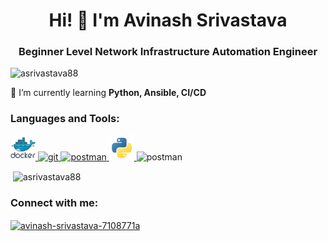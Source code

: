<h1 align="center">Hi! 👋 I'm Avinash Srivastava</h1>
<h3 align="center">Beginner Level Network Infrastructure Automation Engineer</h3>

<p align="left"> <img src="https://komarev.com/ghpvc/?username=asrivastava88&label=Profile%20views&color=0e75b6&style=flat" alt="asrivastava88" /> </p>

🌱 I’m currently learning **Python, Ansible, CI/CD**


<h3 align="left">Languages and Tools:</h3>
<p align="left"> <a href="https://www.docker.com/" target="_blank" rel="noreferrer"> <img src="https://raw.githubusercontent.com/devicons/devicon/master/icons/docker/docker-original-wordmark.svg" alt="docker" width="40" height="40"/> </a> <a href="https://git-scm.com/" target="_blank" rel="noreferrer"> <img src="https://www.vectorlogo.zone/logos/git-scm/git-scm-icon.svg" alt="git" width="40" height="40"/> </a> <a href="https://postman.com" target="_blank" rel="noreferrer"> <img src="https://www.vectorlogo.zone/logos/getpostman/getpostman-icon.svg" alt="postman" width="40" height="40"/> </a> <a href="https://www.python.org" target="_blank" rel="noreferrer"> <img src="https://raw.githubusercontent.com/devicons/devicon/master/icons/python/python-original.svg" alt="python" width="40" height="40"/> </a> <img src="https://www.logolynx.com/images/logolynx/s_57/577831ef33825e87b6b85b73d7117402.png" alt="postman" width="40" height="40"/> </p>

<p>&nbsp;<img align="center" src="https://github-readme-stats.vercel.app/api?username=asrivastava88&show_icons=true&locale=en" alt="asrivastava88" /></p>

<h3 align="left">Connect with me:</h3>
<p align="left">
<a href="https://linkedin.com/in/avinash-srivastava-7108771a" target="blank"><img align="center" src="https://raw.githubusercontent.com/rahuldkjain/github-profile-readme-generator/master/src/images/icons/Social/linked-in-alt.svg" alt="avinash-srivastava-7108771a" height="30" width="40" /></a>
</p>
